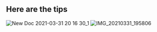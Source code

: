 ## Here are the tips 

![New Doc 2021-03-31 20 16 30_1](https://user-images.githubusercontent.com/67545874/113160220-1f52ca80-925f-11eb-865a-c21ec39eb9d4.jpg)
![IMG_20210331_195806](https://user-images.githubusercontent.com/67545874/113160266-2a0d5f80-925f-11eb-91e7-a958bd343ede.jpg)



